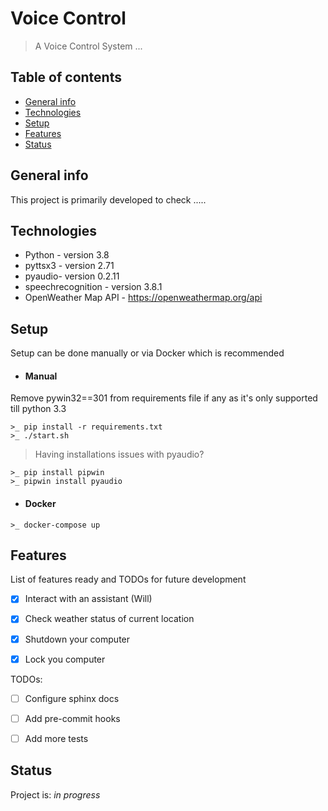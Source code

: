 # Voice Control

> A Voice Control System ...

## Table of contents

- [General info](#general-info)
- [Technologies](#technologies)
- [Setup](#setup)
- [Features](#features)
- [Status](#status)

## General info

This project is primarily developed to check .....


## Technologies

- Python - version 3.8
- pyttsx3 - version 2.71
- pyaudio- version 0.2.11
- speechrecognition - version 3.8.1
- OpenWeather Map API - <https://openweathermap.org/api>


## Setup

Setup can be done manually or via Docker which is recommended

- #### Manual
Remove pywin32==301 from requirements file if any as it's only supported till python 3.3

    >_ pip install -r requirements.txt
    >_ ./start.sh

> Having installations issues with pyaudio? 

    >_ pip install pipwin
    >_ pipwin install pyaudio

- #### Docker
>

    >_ docker-compose up


## Features

List of features ready and TODOs for future development

- [x] Interact with an assistant (Will)
- [x] Check weather status of current location
- [x] Shutdown your computer
- [x] Lock you computer


TODOs:

- [ ] Configure sphinx docs
- [ ] Add pre-commit hooks
- [ ] Add more tests


## Status

Project is: _in progress_
